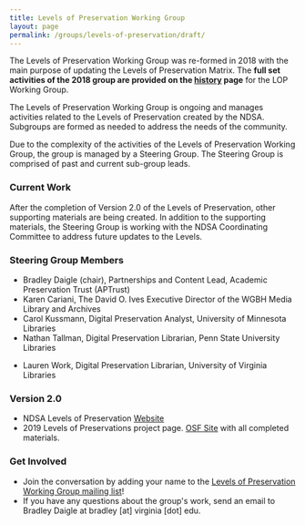 ```yaml
---
title: Levels of Preservation Working Group
layout: page
permalink: /groups/levels-of-preservation/draft/
---
```

The Levels of Preservation Working Group was re-formed in 2018 with the main purpose of updating the Levels of Preservation Matrix. The **full set activities of the 2018 group are provided on the [history](/groups/levels-of-preservation/history/) page** for the LOP Working Group.

The Levels of Preservation Working Group is ongoing and manages activities related to the Levels of Preservation created by the NDSA.  Subgroups are formed as needed to address the needs of the community. 

Due to the complexity of the activities of the Levels of Preservation Working Group, the group is managed by a Steering Group.  The Steering Group is comprised of past and current sub-group leads.  

### Current Work
After the completion of Version 2.0 of the Levels of Preservation, other supporting materials are being created.  In addition to the supporting materials, the Steering Group is working with the NDSA Coordinating Committee to address future updates to the Levels.  


### Steering Group Members
* Bradley Daigle (chair), Partnerships and Content Lead, Academic Preservation Trust (APTrust)
* Karen Cariani, The David O. Ives Executive Director of the WGBH Media Library and Archives
* Carol Kussmann, Digital Preservation Analyst, University of Minnesota Libraries
* Nathan Tallman, Digital Preservation Librarian, Penn State University Libraries
- Lauren Work, Digital Preservation Librarian, University of Virginia Libraries


### Version 2.0 
- NDSA Levels of Preservation [Website](/publications/levels-of-digital-preservation/)
- 2019 Levels of Preservations project page.  [OSF Site](https://ndsa.org/activities/levels-of-digital-preservation/) with all completed materials.


### Get Involved
- Join the conversation by adding your name to the [Levels of Preservation Working Group mailing list](https://lists.clir.org/cgi-bin/wa?A0=NDSA-LEVELS)!  
- If you have any questions about the group's work, send an email to Bradley Daigle at bradley [at] virginia [dot] edu. 



